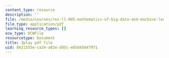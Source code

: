 ```yaml
---
content_type: resource
description: ''
file: /media/courses/res-ll-005-mathematics-of-big-data-and-machine-learning-january-iap-2020/8621555eca34a82ed95ce05d45047971_pHOPafutFSo.pdf
file_type: application/pdf
learning_resource_types: []
ocw_type: OCWFile
resourcetype: Document
title: 3play pdf file
uid: 8621555e-ca34-a82e-d95c-e05d45047971
---
```

